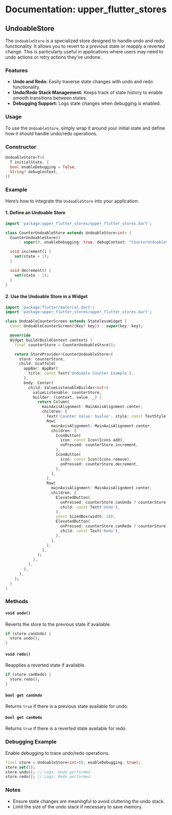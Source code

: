 # Documentation: **upper_flutter_stores**

## UndoableStore

The `UndoableStore` is a specialized store designed to handle undo and redo functionality. It allows you to revert to a previous state or reapply a reverted change. This is particularly useful in applications where users may need to undo actions or retry actions they've undone.

### Features
- **Undo and Redo:** Easily traverse state changes with undo and redo functionality.
- **Undo/Redo Stack Management:** Keeps track of state history to enable smooth transitions between states.
- **Debugging Support:** Logs state changes when debugging is enabled.

### Usage
To use the `UndoableStore`, simply wrap it around your initial state and define how it should handle undo/redo operations.

### Constructor
```dart
UndoableStore<T>(
  T initialState, {
  bool enableDebugging = false,
  String? debugContext,
})
```

### Example
Here’s how to integrate the `UndoableStore` into your application:

#### 1. Define an Undoable Store
```dart
import 'package:upper_flutter_stores/upper_flutter_stores.dart';

class CounterUndoableStore extends UndoableStore<int> {
  CounterUndoableStore()
      : super(0, enableDebugging: true, debugContext: "CounterUndoableStore");

  void increment() {
    set(state + 1);
  }

  void decrement() {
    set(state - 1);
  }
}
```

#### 2. Use the Undoable Store in a Widget
```dart
import 'package:flutter/material.dart';
import 'package:upper_flutter_stores/upper_flutter_stores.dart';

class UndoableCounterScreen extends StatelessWidget {
  const UndoableCounterScreen({Key? key}) : super(key: key);

  @override
  Widget build(BuildContext context) {
    final counterStore = CounterUndoableStore();

    return StoreProvider<CounterUndoableStore>(
      store: counterStore,
      child: Scaffold(
        appBar: AppBar(
          title: const Text('Undoable Counter Example'),
        ),
        body: Center(
          child: ValueListenableBuilder<int>(
            valueListenable: counterStore,
            builder: (context, value, _) {
              return Column(
                mainAxisAlignment: MainAxisAlignment.center,
                children: [
                  Text('Counter Value: $value', style: const TextStyle(fontSize: 24)),
                  Row(
                    mainAxisAlignment: MainAxisAlignment.center,
                    children: [
                      IconButton(
                        icon: const Icon(Icons.add),
                        onPressed: counterStore.increment,
                      ),
                      IconButton(
                        icon: const Icon(Icons.remove),
                        onPressed: counterStore.decrement,
                      ),
                    ],
                  ),
                  Row(
                    mainAxisAlignment: MainAxisAlignment.center,
                    children: [
                      ElevatedButton(
                        onPressed: counterStore.canUndo ? counterStore.undo : null,
                        child: const Text('Undo'),
                      ),
                      const SizedBox(width: 10),
                      ElevatedButton(
                        onPressed: counterStore.canRedo ? counterStore.redo : null,
                        child: const Text('Redo'),
                      ),
                    ],
                  ),
                ],
              );
            },
          ),
        ),
      ),
    );
  }
}
```

### Methods

#### `void undo()`
Reverts the store to the previous state if available.
```dart
if (store.canUndo) {
  store.undo();
}
```

#### `void redo()`
Reapplies a reverted state if available.
```dart
if (store.canRedo) {
  store.redo();
}
```

#### `bool get canUndo`
Returns `true` if there is a previous state available for undo.

#### `bool get canRedo`
Returns `true` if there is a reverted state available for redo.

### Debugging Example
Enable debugging to trace undo/redo operations.
```dart
final store = UndoableStore<int>(0, enableDebugging: true);
store.set(1);
store.undo(); // Logs: Undo performed.
store.redo(); // Logs: Redo performed.
```

### Notes
- Ensure state changes are meaningful to avoid cluttering the undo stack.
- Limit the size of the undo stack if necessary to save memory.
